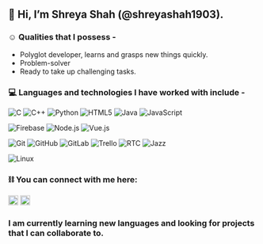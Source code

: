 ## 👋 Hi, I’m Shreya Shah (@shreyashah1903).

### ☺️ Qualities that I possess -
- Polyglot developer, learns and grasps new things quickly.
- Problem-solver
- Ready to take up challenging tasks.

### 💻 Languages and technologies I have worked with include - 
![C](https://img.shields.io/badge/-C-333333?style=flat&logo=c)
![C++](https://img.shields.io/badge/-C++-333333?style=flat&logo=c%2B%2B)
![Python](https://img.shields.io/badge/-Python-333333?style=flat&logo=python)
![HTML5](https://img.shields.io/badge/-HTML5-333333?style=flat&logo=html5)
![Java](https://img.shields.io/badge/-Java-333333?style=flat&logo=java)
![JavaScript](https://img.shields.io/badge/-JavaScript-333333?style=flat&logo=javascript)

![Firebase](http://img.shields.io/badge/-Firebase-333333?style=flat&logo=firebase)
![Node.js](https://img.shields.io/badge/-Node.js-333333?style=flat&logo=node.js&logoColor=339933)
![Vue.js](https://img.shields.io/badge/-Vue.js-333333?style=flat&logo=vue.js)

![Git](https://img.shields.io/badge/-Git-333333?style=flat&logo=git&logoColor=F05032)
![GitHub](https://img.shields.io/badge/-GitHub-333333?style=flat&logo=github&logoColor=FFFFFF)
![GitLab](https://img.shields.io/badge/-GitLab-333333?style=flat&logo=gitlab&logoColor=FFFFFF)
![Trello](http://img.shields.io/badge/-Trello-333333?style=flat&logo=trello)
![RTC](http://img.shields.io/badge/-RTC-333333?style=flat&logo=ibm)
![Jazz](http://img.shields.io/badge/-Jazz-333333?style=flat&logo=ibm)

![Linux](https://img.shields.io/badge/-Linux-333333?style=flat&logo=linux&logoColor=FCC624)

### ⛓️ You can connect with me here:
[<img height="20" src = "https://img.shields.io/badge/gmail-c14438?&style=flat&logo=gmail&logoColor=white">][gmail] 
[<img height="20" src="https://img.shields.io/badge/linkedin-blue.svg?&style=flat&logo=linkedin" />][LinkedIn]

[gmail]: mailto:shreyashah1903@yahoo.com/
[Linkedin]: https://www.linkedin.com/in/shreyashah1903/


### I am currently learning new languages and looking for projects that I can collaborate to.




